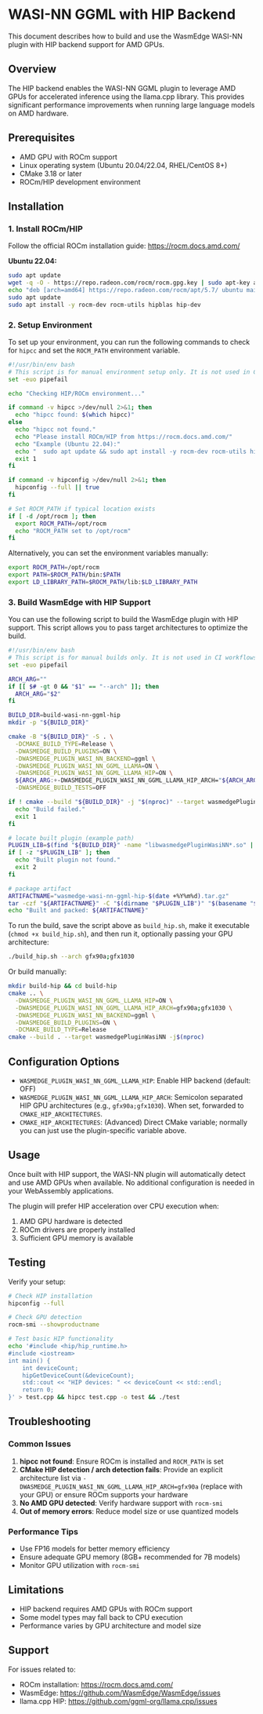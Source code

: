 # WASI-NN GGML with HIP Backend

This document describes how to build and use the WasmEdge WASI-NN plugin with HIP backend support for AMD GPUs.

## Overview

The HIP backend enables the WASI-NN GGML plugin to leverage AMD GPUs for accelerated inference using the llama.cpp library. This provides significant performance improvements when running large language models on AMD hardware.

## Prerequisites

- AMD GPU with ROCm support
- Linux operating system (Ubuntu 20.04/22.04, RHEL/CentOS 8+)
- CMake 3.18 or later
- ROCm/HIP development environment

## Installation

### 1. Install ROCm/HIP

Follow the official ROCm installation guide: https://rocm.docs.amd.com/

**Ubuntu 22.04:**
```bash
sudo apt update
wget -q -O - https://repo.radeon.com/rocm/rocm.gpg.key | sudo apt-key add -
echo "deb [arch=amd64] https://repo.radeon.com/rocm/apt/5.7/ ubuntu main" | sudo tee /etc/apt/sources.list.d/rocm.list
sudo apt update
sudo apt install -y rocm-dev rocm-utils hipblas hip-dev
```

### 2. Setup Environment

To set up your environment, you can run the following commands to check for `hipcc` and set the `ROCM_PATH` environment variable.

```bash
#!/usr/bin/env bash
# This script is for manual environment setup only. It is not used in CI workflows.
set -euo pipefail

echo "Checking HIP/ROCm environment..."

if command -v hipcc >/dev/null 2>&1; then
  echo "hipcc found: $(which hipcc)"
else
  echo "hipcc not found."
  echo "Please install ROCm/HIP from https://rocm.docs.amd.com/"
  echo "Example (Ubuntu 22.04):"
  echo "  sudo apt update && sudo apt install -y rocm-dev rocm-utils hipblas"
  exit 1
fi

if command -v hipconfig >/dev/null 2>&1; then
  hipconfig --full || true
fi

# Set ROCM_PATH if typical location exists
if [ -d /opt/rocm ]; then
  export ROCM_PATH=/opt/rocm
  echo "ROCM_PATH set to /opt/rocm"
fi
```

Alternatively, you can set the environment variables manually:

```bash
export ROCM_PATH=/opt/rocm
export PATH=$ROCM_PATH/bin:$PATH
export LD_LIBRARY_PATH=$ROCM_PATH/lib:$LD_LIBRARY_PATH
```

### 3. Build WasmEdge with HIP Support

You can use the following script to build the WasmEdge plugin with HIP support. This script allows you to pass target architectures to optimize the build.

```bash
#!/usr/bin/env bash
# This script is for manual builds only. It is not used in CI workflows.
set -euo pipefail

ARCH_ARG=""
if [[ $# -gt 0 && "$1" == "--arch" ]]; then
  ARCH_ARG="$2"
fi

BUILD_DIR=build-wasi-nn-ggml-hip
mkdir -p "${BUILD_DIR}"

cmake -B "${BUILD_DIR}" -S . \
  -DCMAKE_BUILD_TYPE=Release \
  -DWASMEDGE_BUILD_PLUGINS=ON \
  -DWASMEDGE_PLUGIN_WASI_NN_BACKEND=ggml \
  -DWASMEDGE_PLUGIN_WASI_NN_GGML_LLAMA=ON \
  -DWASMEDGE_PLUGIN_WASI_NN_GGML_LLAMA_HIP=ON \
  ${ARCH_ARG:+-DWASMEDGE_PLUGIN_WASI_NN_GGML_LLAMA_HIP_ARCH="${ARCH_ARG}"} \
  -DWASMEDGE_BUILD_TESTS=OFF

if ! cmake --build "${BUILD_DIR}" -j "$(nproc)" --target wasmedgePluginWasiNN; then
  echo "Build failed."
  exit 1
fi

# locate built plugin (example path)
PLUGIN_LIB=$(find "${BUILD_DIR}" -name "libwasmedgePluginWasiNN*.so" | head -n1)
if [ -z "$PLUGIN_LIB" ]; then
  echo "Built plugin not found."
  exit 2
fi

# package artifact
ARTIFACTNAME="wasmedge-wasi-nn-ggml-hip-$(date +%Y%m%d).tar.gz"
tar -czf "${ARTIFACTNAME}" -C "$(dirname "$PLUGIN_LIB")" "$(basename "$PLUGIN_LIB")"
echo "Built and packed: ${ARTIFACTNAME}"
```

To run the build, save the script above as `build_hip.sh`, make it executable (`chmod +x build_hip.sh`), and then run it, optionally passing your GPU architecture:

```bash
./build_hip.sh --arch gfx90a;gfx1030
```

Or build manually:
```bash
mkdir build-hip && cd build-hip
cmake .. \
  -DWASMEDGE_PLUGIN_WASI_NN_GGML_LLAMA_HIP=ON \
  -DWASMEDGE_PLUGIN_WASI_NN_GGML_LLAMA_HIP_ARCH=gfx90a;gfx1030 \
  -DWASMEDGE_PLUGIN_WASI_NN_BACKEND=ggml \
  -DWASMEDGE_BUILD_PLUGINS=ON \
  -DCMAKE_BUILD_TYPE=Release
cmake --build . --target wasmedgePluginWasiNN -j$(nproc)
```

## Configuration Options

- `WASMEDGE_PLUGIN_WASI_NN_GGML_LLAMA_HIP`: Enable HIP backend (default: OFF)
- `WASMEDGE_PLUGIN_WASI_NN_GGML_LLAMA_HIP_ARCH`: Semicolon separated HIP GPU architectures (e.g., `gfx90a;gfx1030`). When set, forwarded to `CMAKE_HIP_ARCHITECTURES`.
- `CMAKE_HIP_ARCHITECTURES`: (Advanced) Direct CMake variable; normally you can just use the plugin-specific variable above.

## Usage

Once built with HIP support, the WASI-NN plugin will automatically detect and use AMD GPUs when available. No additional configuration is needed in your WebAssembly applications.

The plugin will prefer HIP acceleration over CPU execution when:
1. AMD GPU hardware is detected
2. ROCm drivers are properly installed
3. Sufficient GPU memory is available

## Testing

Verify your setup:
```bash
# Check HIP installation
hipconfig --full

# Check GPU detection
rocm-smi --showproductname

# Test basic HIP functionality
echo '#include <hip/hip_runtime.h>
#include <iostream>
int main() {
    int deviceCount;
    hipGetDeviceCount(&deviceCount);
    std::cout << "HIP devices: " << deviceCount << std::endl;
    return 0;
}' > test.cpp && hipcc test.cpp -o test && ./test
```

## Troubleshooting

### Common Issues

1. **hipcc not found**: Ensure ROCm is installed and `ROCM_PATH` is set
2. **CMake HIP detection / arch detection fails**: Provide an explicit architecture list via `-DWASMEDGE_PLUGIN_WASI_NN_GGML_LLAMA_HIP_ARCH=gfx90a` (replace with your GPU) or ensure ROCm supports your hardware
3. **No AMD GPU detected**: Verify hardware support with `rocm-smi`
4. **Out of memory errors**: Reduce model size or use quantized models

### Performance Tips

- Use FP16 models for better memory efficiency
- Ensure adequate GPU memory (8GB+ recommended for 7B models)
- Monitor GPU utilization with `rocm-smi`

## Limitations

- HIP backend requires AMD GPUs with ROCm support
- Some model types may fall back to CPU execution
- Performance varies by GPU architecture and model size

## Support

For issues related to:
- ROCm installation: https://rocm.docs.amd.com/
- WasmEdge: https://github.com/WasmEdge/WasmEdge/issues
- llama.cpp HIP: https://github.com/ggml-org/llama.cpp/issues
